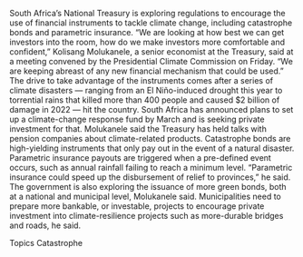 South Africa’s National Treasury is exploring regulations to encourage the use of financial instruments to tackle climate change, including catastrophe bonds and parametric insurance.
“We are looking at how best we can get investors into the room, how do we make investors more comfortable and confident,” Kolisang Molukanele, a senior economist at the Treasury, said at a meeting convened by the Presidential Climate Commission on Friday. “We are keeping abreast of any new financial mechanism that could be used.”
The drive to take advantage of the instruments comes after a series of climate disasters — ranging from an El Niño-induced drought this year to torrential rains that killed more than 400 people and caused $2 billion of damage in 2022 — hit the country.
South Africa has announced plans to set up a climate-change response fund by March and is seeking private investment for that. Molukanele said the Treasury has held talks with pension companies about climate-related products.
Catastrophe bonds are high-yielding instruments that only pay out in the event of a natural disaster. Parametric insurance payouts are triggered when a pre-defined event occurs, such as annual rainfall failing to reach a minimum level.
“Parametric insurance could speed up the disbursement of relief to provinces,” he said.
The government is also exploring the issuance of more green bonds, both at a national and municipal level, Molukanele said. Municipalities need to prepare more bankable, or investable, projects to encourage private investment into climate-resilience projects such as more-durable bridges and roads, he said.

Topics
Catastrophe

